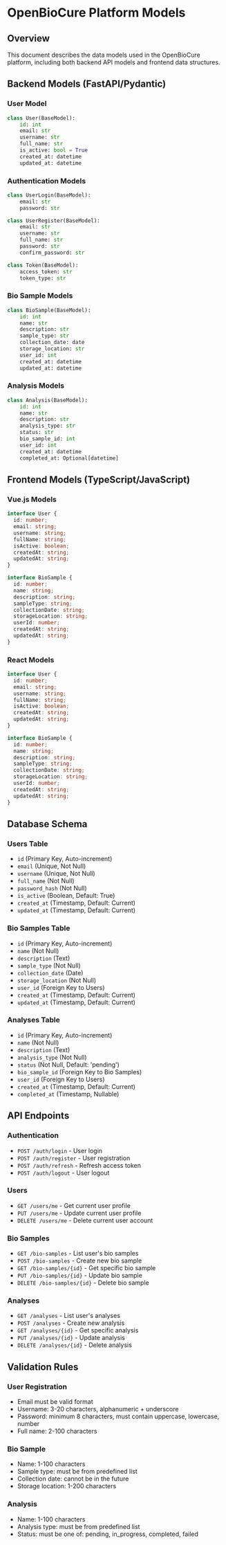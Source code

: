 # OpenBioCure Platform Models

## Overview
This document describes the data models used in the OpenBioCure platform, including both backend API models and frontend data structures.

## Backend Models (FastAPI/Pydantic)

### User Model
```python
class User(BaseModel):
    id: int
    email: str
    username: str
    full_name: str
    is_active: bool = True
    created_at: datetime
    updated_at: datetime
```

### Authentication Models
```python
class UserLogin(BaseModel):
    email: str
    password: str

class UserRegister(BaseModel):
    email: str
    username: str
    full_name: str
    password: str
    confirm_password: str

class Token(BaseModel):
    access_token: str
    token_type: str
```

### Bio Sample Models
```python
class BioSample(BaseModel):
    id: int
    name: str
    description: str
    sample_type: str
    collection_date: date
    storage_location: str
    user_id: int
    created_at: datetime
    updated_at: datetime
```

### Analysis Models
```python
class Analysis(BaseModel):
    id: int
    name: str
    description: str
    analysis_type: str
    status: str
    bio_sample_id: int
    user_id: int
    created_at: datetime
    completed_at: Optional[datetime]
```

## Frontend Models (TypeScript/JavaScript)

### Vue.js Models
```typescript
interface User {
  id: number;
  email: string;
  username: string;
  fullName: string;
  isActive: boolean;
  createdAt: string;
  updatedAt: string;
}

interface BioSample {
  id: number;
  name: string;
  description: string;
  sampleType: string;
  collectionDate: string;
  storageLocation: string;
  userId: number;
  createdAt: string;
  updatedAt: string;
}
```

### React Models
```typescript
interface User {
  id: number;
  email: string;
  username: string;
  fullName: string;
  isActive: boolean;
  createdAt: string;
  updatedAt: string;
}

interface BioSample {
  id: number;
  name: string;
  description: string;
  sampleType: string;
  collectionDate: string;
  storageLocation: string;
  userId: number;
  createdAt: string;
  updatedAt: string;
}
```

## Database Schema

### Users Table
- `id` (Primary Key, Auto-increment)
- `email` (Unique, Not Null)
- `username` (Unique, Not Null)
- `full_name` (Not Null)
- `password_hash` (Not Null)
- `is_active` (Boolean, Default: True)
- `created_at` (Timestamp, Default: Current)
- `updated_at` (Timestamp, Default: Current)

### Bio Samples Table
- `id` (Primary Key, Auto-increment)
- `name` (Not Null)
- `description` (Text)
- `sample_type` (Not Null)
- `collection_date` (Date)
- `storage_location` (Not Null)
- `user_id` (Foreign Key to Users)
- `created_at` (Timestamp, Default: Current)
- `updated_at` (Timestamp, Default: Current)

### Analyses Table
- `id` (Primary Key, Auto-increment)
- `name` (Not Null)
- `description` (Text)
- `analysis_type` (Not Null)
- `status` (Not Null, Default: 'pending')
- `bio_sample_id` (Foreign Key to Bio Samples)
- `user_id` (Foreign Key to Users)
- `created_at` (Timestamp, Default: Current)
- `completed_at` (Timestamp, Nullable)

## API Endpoints

### Authentication
- `POST /auth/login` - User login
- `POST /auth/register` - User registration
- `POST /auth/refresh` - Refresh access token
- `POST /auth/logout` - User logout

### Users
- `GET /users/me` - Get current user profile
- `PUT /users/me` - Update current user profile
- `DELETE /users/me` - Delete current user account

### Bio Samples
- `GET /bio-samples` - List user's bio samples
- `POST /bio-samples` - Create new bio sample
- `GET /bio-samples/{id}` - Get specific bio sample
- `PUT /bio-samples/{id}` - Update bio sample
- `DELETE /bio-samples/{id}` - Delete bio sample

### Analyses
- `GET /analyses` - List user's analyses
- `POST /analyses` - Create new analysis
- `GET /analyses/{id}` - Get specific analysis
- `PUT /analyses/{id}` - Update analysis
- `DELETE /analyses/{id}` - Delete analysis

## Validation Rules

### User Registration
- Email must be valid format
- Username: 3-20 characters, alphanumeric + underscore
- Password: minimum 8 characters, must contain uppercase, lowercase, number
- Full name: 2-100 characters

### Bio Sample
- Name: 1-100 characters
- Sample type: must be from predefined list
- Collection date: cannot be in the future
- Storage location: 1-200 characters

### Analysis
- Name: 1-100 characters
- Analysis type: must be from predefined list
- Status: must be one of: pending, in_progress, completed, failed 